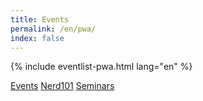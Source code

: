 ```yaml
---
title: Events
permalink: /en/pwa/
index: false
---
```


{% include eventlist-pwa.html lang="en" %}

<div class="action-menu">
    <a href="./" class="action-link active">Events</a>
    <a href="./nerd101" class="action-link">Nerd101</a>
    <a href="./seminare" class="action-link">Seminars</a>
</div>
